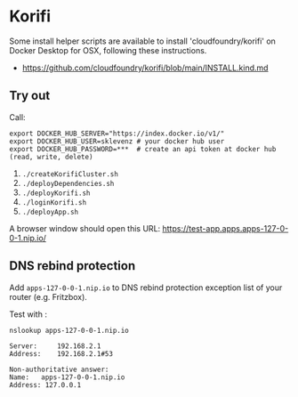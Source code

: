 # Korifi 

Some install helper scripts are available to install 'cloudfoundry/korifi' on Docker Desktop for OSX, following these instructions.

* https://github.com/cloudfoundry/korifi/blob/main/INSTALL.kind.md

## Try out

Call:

```
export DOCKER_HUB_SERVER="https://index.docker.io/v1/"
export DOCKER_HUB_USER=sklevenz # your docker hub user
export DOCKER_HUB_PASSWORD=***  # create an api token at docker hub (read, write, delete)
```

1. `./createKorifiCluster.sh`
1. `./deployDependencies.sh`
1. `./deployKorifi.sh`
1. `./loginKorifi.sh`
1. `./deployApp.sh`

A browser window should open this URL: https://test-app.apps.apps-127-0-0-1.nip.io/

## DNS rebind protection

Add `apps-127-0-0-1.nip.io` to DNS rebind protection exception list of your router (e.g. Fritzbox).

Test with :

```
nslookup apps-127-0-0-1.nip.io

Server:		192.168.2.1
Address:	192.168.2.1#53

Non-authoritative answer:
Name:	apps-127-0-0-1.nip.io
Address: 127.0.0.1
```
  
